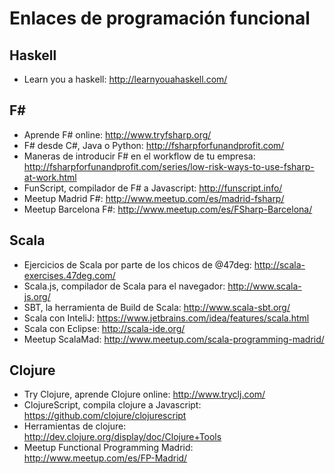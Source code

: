 # Enlaces de programación funcional

## Haskell

- Learn you a haskell: http://learnyouahaskell.com/

## F#

- Aprende F# online: http://www.tryfsharp.org/
- F# desde C#, Java o Python: http://fsharpforfunandprofit.com/
- Maneras de introducir F# en el workflow de tu empresa: http://fsharpforfunandprofit.com/series/low-risk-ways-to-use-fsharp-at-work.html
- FunScript, compilador de F# a Javascript: http://funscript.info/
- Meetup Madrid F#: http://www.meetup.com/es/madrid-fsharp/
- Meetup Barcelona F#: http://www.meetup.com/es/FSharp-Barcelona/
  
## Scala

- Ejercicios de Scala por parte de los chicos de @47deg: http://scala-exercises.47deg.com/
- Scala.js, compilador de Scala para el navegador: http://www.scala-js.org/
- SBT, la herramienta de Build de Scala: http://www.scala-sbt.org/
- Scala con InteliJ: https://www.jetbrains.com/idea/features/scala.html
- Scala con Eclipse: http://scala-ide.org/
- Meetup ScalaMad: http://www.meetup.com/scala-programming-madrid/

## Clojure
- Try Clojure, aprende Clojure online: http://www.tryclj.com/
- ClojureScript, compila clojure a Javascript: https://github.com/clojure/clojurescript
- Herramientas de clojure: http://dev.clojure.org/display/doc/Clojure+Tools
- Meetup Functional Programming Madrid: http://www.meetup.com/es/FP-Madrid/
